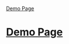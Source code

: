 [Demo Page](https://barber-landing-page.netlify.app)
<h1><a href="https://barber-landing-page.netlify.app">Demo Page</a></h1>

